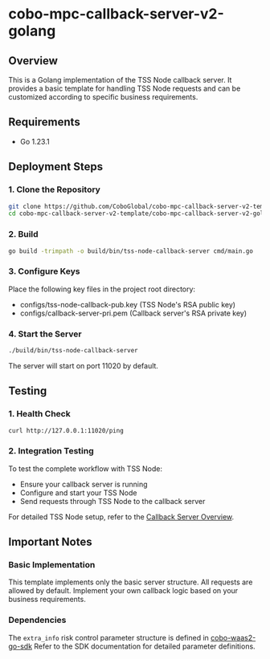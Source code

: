 # cobo-mpc-callback-server-v2-golang

## Overview

This is a Golang implementation of the TSS Node callback server. It provides a basic template for handling TSS Node requests and can be customized according to specific business requirements.

## Requirements

- Go 1.23.1

## Deployment Steps

### 1. Clone the Repository
```bash
git clone https://github.com/CoboGlobal/cobo-mpc-callback-server-v2-template.git
cd cobo-mpc-callback-server-v2-template/cobo-mpc-callback-server-v2-golang

```

### 2. Build
```bash 
go build -trimpath -o build/bin/tss-node-callback-server cmd/main.go
```
### 3. Configure Keys

Place the following key files in the project root directory:

- configs/tss-node-callback-pub.key (TSS Node's RSA public key)
- configs/callback-server-pri.pem (Callback server's RSA private key)

### 4. Start the Server
```bash 
./build/bin/tss-node-callback-server
```

The server will start on port 11020 by default.


## Testing

### 1. Health Check

```bash
curl http://127.0.0.1:11020/ping
```

### 2. Integration Testing

To test the complete workflow with TSS Node:

- Ensure your callback server is running
- Configure and start your TSS Node
- Send requests through TSS Node to the callback server

For detailed TSS Node setup, refer to the [Callback Server Overview](https://www.cobo.com/developers/v2/guides/mpc-wallets/server-co-signer/callback-server-overview).

## Important Notes

### Basic Implementation

This template implements only the basic server structure.
All requests are allowed by default.
Implement your own callback logic based on your business requirements.


### Dependencies

The `extra_info` risk control parameter structure is defined in [cobo-waas2-go-sdk](https://github.com/CoboGlobal/cobo-waas2-go-sdk)
Refer to the SDK documentation for detailed parameter definitions.
